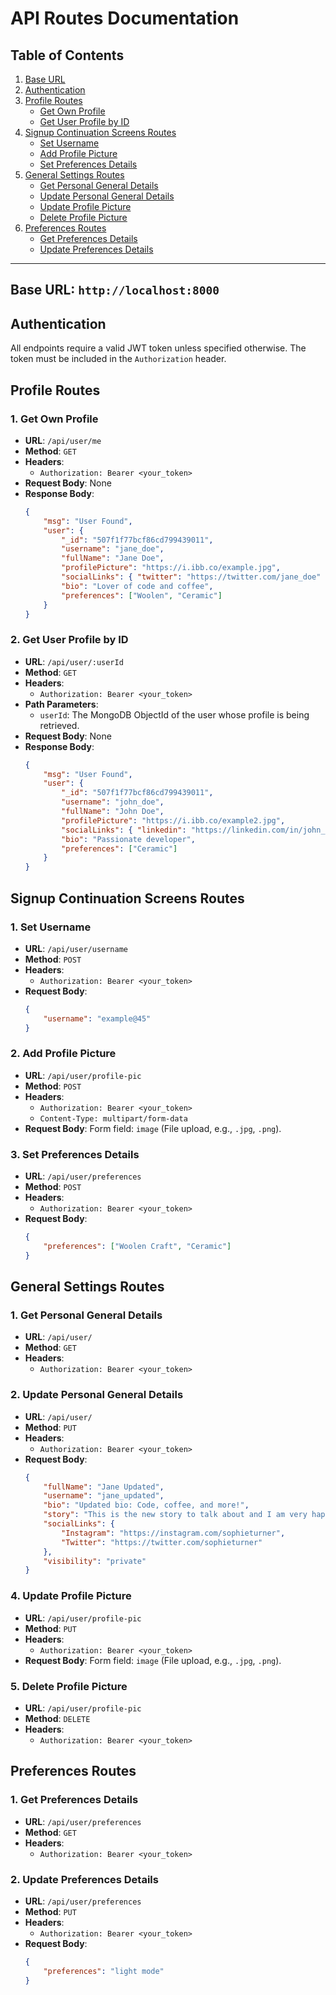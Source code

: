 # API Routes Documentation

## Table of Contents

1. [Base URL](#base-url)
2. [Authentication](#authentication)
3. [Profile Routes](#profile-routes)
    - [Get Own Profile](#1-get-own-profile)
    - [Get User Profile by ID](#2-get-user-profile-by-id)
4. [Signup Continuation Screens Routes](#signup-continuation-screens-routes)
    - [Set Username](#1-set-username)
    - [Add Profile Picture](#2-add-profile-picture)
    - [Set Preferences Details](#3-set-preferences-details)
5. [General Settings Routes](#general-settings-routes)
    - [Get Personal General Details](#1-get-personal-general-details)
    - [Update Personal General Details](#2-update-personal-general-details)
    - [Update Profile Picture](#4-update-profile-picture)
    - [Delete Profile Picture](#5-delete-profile-picture)
6. [Preferences Routes](#preferences-routes)
    - [Get Preferences Details](#1-get-preferences-details)
    - [Update Preferences Details](#2-update-preferences-details)

---

## Base URL: `http://localhost:8000`

## Authentication

All endpoints require a valid JWT token unless specified otherwise. The token must be included in the `Authorization` header.

## Profile Routes

### 1. Get Own Profile

- **URL**: `/api/user/me`
- **Method**: `GET`
- **Headers**:
    - `Authorization: Bearer <your_token>`
- **Request Body**: None
- **Response Body**:
    ```json
    {
        "msg": "User Found",
        "user": {
            "_id": "507f1f77bcf86cd799439011",
            "username": "jane_doe",
            "fullName": "Jane Doe",
            "profilePicture": "https://i.ibb.co/example.jpg",
            "socialLinks": { "twitter": "https://twitter.com/jane_doe" },
            "bio": "Lover of code and coffee",
            "preferences": ["Woolen", "Ceramic"]
        }
    }
    ```

### 2. Get User Profile by ID

- **URL**: `/api/user/:userId`
- **Method**: `GET`
- **Headers**:
    - `Authorization: Bearer <your_token>`
- **Path Parameters**:
    - `userId`: The MongoDB ObjectId of the user whose profile is being retrieved.
- **Request Body**: None
- **Response Body**:
    ```json
    {
        "msg": "User Found",
        "user": {
            "_id": "507f1f77bcf86cd799439011",
            "username": "john_doe",
            "fullName": "John Doe",
            "profilePicture": "https://i.ibb.co/example2.jpg",
            "socialLinks": { "linkedin": "https://linkedin.com/in/john_doe" },
            "bio": "Passionate developer",
            "preferences": ["Ceramic"]
        }
    }
    ```

## Signup Continuation Screens Routes

### 1. Set Username

- **URL**: `/api/user/username`
- **Method**: `POST`
- **Headers**:
    - `Authorization: Bearer <your_token>`
- **Request Body**:
    ```json
    {
        "username": "example@45"
    }
    ```

### 2. Add Profile Picture

- **URL**: `/api/user/profile-pic`
- **Method**: `POST`
- **Headers**:
    - `Authorization: Bearer <your_token>`
    - `Content-Type: multipart/form-data`
- **Request Body**: Form field: `image` (File upload, e.g., `.jpg`, `.png`).

### 3. Set Preferences Details

- **URL**: `/api/user/preferences`
- **Method**: `POST`
- **Headers**:
    - `Authorization: Bearer <your_token>`
- **Request Body**:
    ```json
    {
        "preferences": ["Woolen Craft", "Ceramic"]
    }
    ```

## General Settings Routes

### 1. Get Personal General Details

- **URL**: `/api/user/`
- **Method**: `GET`
- **Headers**:
    - `Authorization: Bearer <your_token>`

### 2. Update Personal General Details

- **URL**: `/api/user/`
- **Method**: `PUT`
- **Headers**:
    - `Authorization: Bearer <your_token>`
- **Request Body**:
    ```json
    {
        "fullName": "Jane Updated",
        "username": "jane_updated",
        "bio": "Updated bio: Code, coffee, and more!",
        "story": "This is the new story to talk about and I am very happy to see you with me",
        "socialLinks": {
            "Instagram": "https://instagram.com/sophieturner",
            "Twitter": "https://twitter.com/sophieturner"
        },
        "visibility": "private"
    }
    ```

### 4. Update Profile Picture

- **URL**: `/api/user/profile-pic`
- **Method**: `PUT`
- **Headers**:
    - `Authorization: Bearer <your_token>`
- **Request Body**: Form field: `image` (File upload, e.g., `.jpg`, `.png`).

### 5. Delete Profile Picture

- **URL**: `/api/user/profile-pic`
- **Method**: `DELETE`
- **Headers**:
    - `Authorization: Bearer <your_token>`

## Preferences Routes

### 1. Get Preferences Details

- **URL**: `/api/user/preferences`
- **Method**: `GET`
- **Headers**:
    - `Authorization: Bearer <your_token>`

### 2. Update Preferences Details

- **URL**: `/api/user/preferences`
- **Method**: `PUT`
- **Headers**:
    - `Authorization: Bearer <your_token>`
- **Request Body**:
    ```json
    {
        "preferences": "light mode"
    }
    ```
